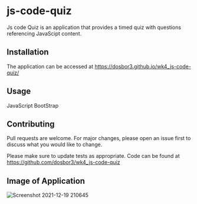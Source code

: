 # js-code-quiz


Js code Quiz is an application that provides a timed quiz with questions referencing JavaScipt content.

## Installation

The application can be accessed at  https://dosbor3.github.io/wk4_js-code-quiz/

## Usage

JavaScript
BootStrap

## Contributing
Pull requests are welcome. For major changes, please open an issue first to discuss what you would like to change.

Please make sure to update tests as appropriate.  Code can be found at https://github.com/dosbor3/wk4_js-code-quiz 


## Image of Application 

![Screenshot 2021-12-19 210645](https://user-images.githubusercontent.com/40706088/146706677-7d9505ff-e84b-45e6-b975-606bde44f9d1.jpg)


